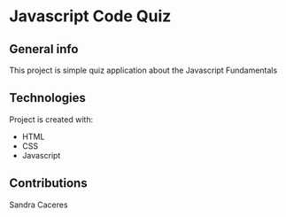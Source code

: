 # Javascript Code Quiz

## General info
This project is simple quiz application about the Javascript Fundamentals
	
## Technologies
Project is created with:
* HTML
* CSS
* Javascript

## Contributions
Sandra Caceres